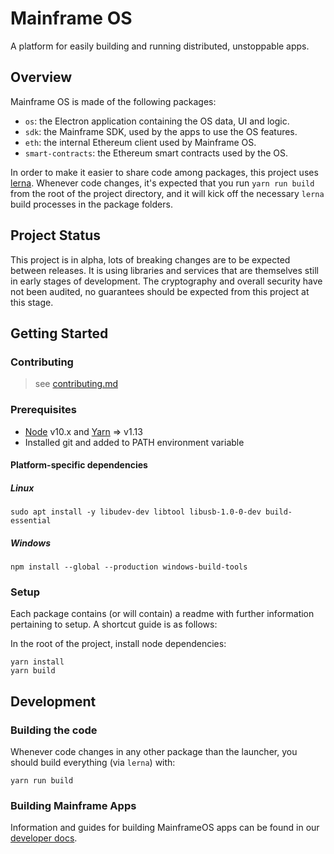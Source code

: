 # Mainframe OS

A platform for easily building and running distributed, unstoppable apps.

## Overview

Mainframe OS is made of the following packages:

- `os`: the Electron application containing the OS data, UI and logic.
- `sdk`: the Mainframe SDK, used by the apps to use the OS features.
- `eth`: the internal Ethereum client used by Mainframe OS.
- `smart-contracts`: the Ethereum smart contracts used by the OS.

In order to make it easier to share code among packages, this project uses [lerna](https://lernajs.io/). Whenever code changes, it's expected that you run `yarn run build` from the root of the project directory, and it will kick off the necessary `lerna` build processes in the package folders.

## Project Status

This project is in alpha, lots of breaking changes are to be expected between releases. It is using libraries and services that are themselves still in early stages of development. The cryptography and overall security have not been audited, no guarantees should be expected from this project at this stage.

## Getting Started

### Contributing

> see [contributing.md](contributing.md)

### Prerequisites

- [Node](https://nodejs.org/en/) v10.x and [Yarn](https://yarnpkg.com/en/) => v1.13
- Installed git and added to PATH environment variable

#### Platform-specific dependencies

##### Linux

```
sudo apt install -y libudev-dev libtool libusb-1.0-0-dev build-essential
```

##### Windows

```
npm install --global --production windows-build-tools
```

### Setup

Each package contains (or will contain) a readme with further information pertaining to setup. A shortcut guide is as follows:

In the root of the project, install node dependencies:

```
yarn install
yarn build
```

## Development

### Building the code

Whenever code changes in any other package than the launcher, you should build everything (via `lerna`) with:

```
yarn run build
```

### Building Mainframe Apps

Information and guides for building MainframeOS apps can be found in our [developer docs](https://docs.mainframe.com/docs/build-dapps).
